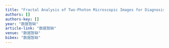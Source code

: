 ```yaml
---
title: "Fractal Analysis of Two‐Photon Microscopic Images for Diagnosis of Nasopharyngeal Cancer"
authors: []
authors-key: []
year: "数据暂缺"
article-link: "数据暂缺"
venue: "数据暂缺"
bibex: "数据暂缺"
---
```


